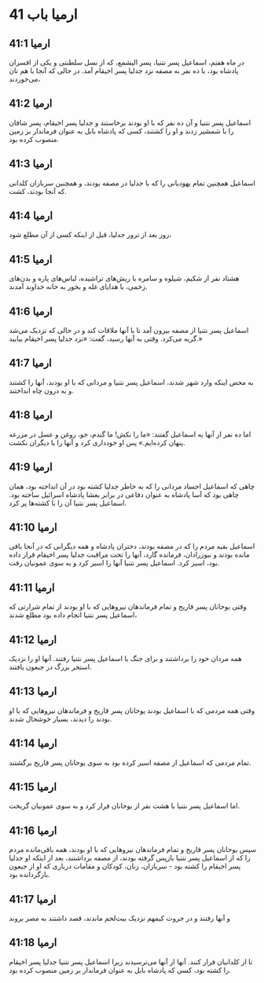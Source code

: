 # ارمیا باب 41

## ارمیا 41:1
در ماه هفتم، اسماعیل پسر نتنیا، پسر الیشمع، که از نسل سلطنتی و یکی از افسران پادشاه بود، با ده نفر به مصفه نزد جدلیا پسر اخیقام آمد. در حالی که آنجا با هم نان می‌خوردند،

## ارمیا 41:2
اسماعیل پسر نتنیا و آن ده نفر که با او بودند برخاستند و جدلیا پسر اخیقام، پسر شافان را با شمشیر زدند و او را کشتند، کسی که پادشاه بابل به عنوان فرماندار بر زمین منصوب کرده بود.

## ارمیا 41:3
اسماعیل همچنین تمام یهودیانی را که با جدلیا در مصفه بودند، و همچنین سربازان کلدانی که آنجا بودند، کشت.

## ارمیا 41:4
روز بعد از ترور جدلیا، قبل از اینکه کسی از آن مطلع شود،

## ارمیا 41:5
هشتاد نفر از شکیم، شیلوه و سامره با ریش‌های تراشیده، لباس‌های پاره و بدن‌های زخمی، با هدایای غله و بخور به خانه خداوند آمدند.

## ارمیا 41:6
اسماعیل پسر نتنیا از مصفه بیرون آمد تا با آنها ملاقات کند و در حالی که نزدیک می‌شد گریه می‌کرد. وقتی به آنها رسید، گفت: «نزد جدلیا پسر اخیقام بیایید.»

## ارمیا 41:7
به محض اینکه وارد شهر شدند، اسماعیل پسر نتنیا و مردانی که با او بودند، آنها را کشتند و به درون چاه انداختند.

## ارمیا 41:8
اما ده نفر از آنها به اسماعیل گفتند: «ما را نکش! ما گندم، جو، روغن و عسل در مزرعه پنهان کرده‌ایم.» پس او خودداری کرد و آنها را با دیگران نکشت.

## ارمیا 41:9
چاهی که اسماعیل اجساد مردانی را که به خاطر جدلیا کشته بود در آن انداخته بود، همان چاهی بود که آسا پادشاه به عنوان دفاعی در برابر بعشا پادشاه اسرائیل ساخته بود. اسماعیل پسر نتنیا آن را با کشته‌ها پر کرد.

## ارمیا 41:10
اسماعیل بقیه مردم را که در مصفه بودند، دختران پادشاه و همه دیگرانی که در آنجا باقی مانده بودند و نبوزرادان، فرمانده گارد، آنها را تحت مراقبت جدلیا پسر اخیقام قرار داده بود، اسیر کرد. اسماعیل پسر نتنیا آنها را اسیر کرد و به سوی عمونیان رفت.

## ارمیا 41:11
وقتی یوحانان پسر قاریح و تمام فرماندهان نیروهایی که با او بودند از تمام شرارتی که اسماعیل پسر نتنیا انجام داده بود مطلع شدند،

## ارمیا 41:12
همه مردان خود را برداشتند و برای جنگ با اسماعیل پسر نتنیا رفتند. آنها او را نزدیک استخر بزرگ در جبعون یافتند.

## ارمیا 41:13
وقتی همه مردمی که با اسماعیل بودند یوحانان پسر قاریح و فرماندهان نیروهایی که با او بودند را دیدند، بسیار خوشحال شدند.

## ارمیا 41:14
تمام مردمی که اسماعیل از مصفه اسیر کرده بود به سوی یوحانان پسر قاریح برگشتند.

## ارمیا 41:15
اما اسماعیل پسر نتنیا با هشت نفر از یوحانان فرار کرد و به سوی عمونیان گریخت.

## ارمیا 41:16
سپس یوحانان پسر قاریح و تمام فرماندهان نیروهایی که با او بودند، همه باقی‌مانده مردم را که از اسماعیل پسر نتنیا بازپس گرفته بودند، از مصفه برداشتند، بعد از اینکه او جدلیا پسر اخیقام را کشته بود - سربازان، زنان، کودکان و مقامات درباری که او از جبعون بازگردانده بود.

## ارمیا 41:17
و آنها رفتند و در جروت کیمهم نزدیک بیت‌لحم ماندند، قصد داشتند به مصر بروند

## ارمیا 41:18
تا از کلدانیان فرار کنند. آنها از آنها می‌ترسیدند زیرا اسماعیل پسر نتنیا جدلیا پسر اخیقام را کشته بود، کسی که پادشاه بابل به عنوان فرماندار بر زمین منصوب کرده بود.
